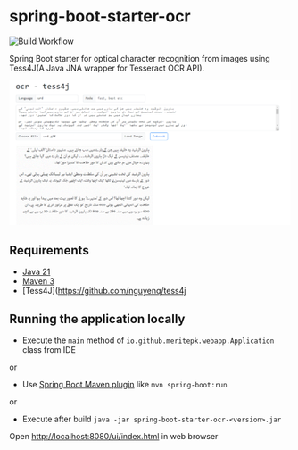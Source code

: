 # spring-boot-starter-ocr

![Build Workflow](https://github.com/mohsin-naroo/spring-boot-starter-ocr/actions/workflows/maven-build.yml/badge.svg)

Spring Boot starter for optical character recognition from images using Tess4J(A Java JNA wrapper for Tesseract OCR API).

![](example.png)

## Requirements

- [Java 21](https://www.oracle.com/java/technologies/downloads/#java21)
- [Maven 3](https://maven.apache.org)
- [Tess4J](https://github.com/nguyenq/tess4j

## Running the application locally

- Execute the `main` method of `io.github.meritepk.webapp.Application` class from IDE

or

- Use [Spring Boot Maven plugin](https://docs.spring.io/spring-boot/docs/current/reference/html/build-tool-plugins-maven-plugin.html) like `mvn spring-boot:run`

or

- Execute after build `java -jar spring-boot-starter-ocr-<version>.jar`

Open [http://localhost:8080/ui/index.html](http://localhost:8080/ui/index.html) in web browser
